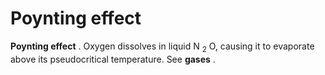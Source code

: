 # Poynting effect

**Poynting effect** . Oxygen dissolves in liquid N <sub>2</sub> O,
causing it to evaporate above its pseudocritical temperature. See
**gases** .
